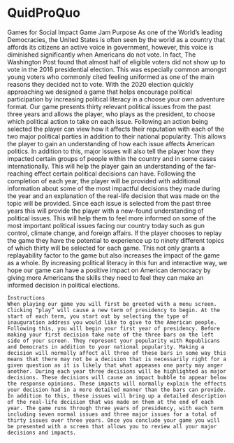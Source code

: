 # QuidProQuo
Games for Social Impact Game Jam
	Purpose 
As one of the World’s leading Democracies, the United States is often seen by the world as a country that affords its citizens an active voice in government, however, this voice is diminished significantly when Americans do not vote. In fact, The Washington Post found that almost half of eligible voters did not show up to vote in the 2016 presidential election. This was especially common amongst young voters who commonly cited feeling uniformed as one of the main reasons they decided not to vote. With the 2020 election quickly approaching we designed a game that helps encourage political participation by increasing political literacy in a choose your own adventure format. Our game presents thirty relevant political issues from the past three years and allows the player, who plays as the president, to choose which political action to take on each issue. Following an action being selected the player can view how it affects their reputation with each of the two major political parties in addition to their national popularity. This allows the player to gain an understanding of how each issue affects American politics. In addition to this, major issues will also tell the player how they impacted certain groups of people within the country and in some cases internationally. This will help the player gain an understanding of the far-reaching effect certain political decisions can have. Following the completion of each year, the player will be provided with additional information about some of the most impactful decisions they made during the year and an explanation of the real-life decision that was made on the topic will be provided. Since each issue is selected from the past three years this will provide the player with a new-found understanding of political issues. This will help them to feel more informed on some of the most important political issues facing our country today such as gun control, climate change, and foreign affairs. If the player chooses to replay the game they have the potential to experience up to ninety different topics of which thirty will be selected for each game. This not only grants a replayability factor to the game but also increases the impact of the game as a whole. By increasing political literacy in this fun and interactive way, we hope our game can have a positive impact on American democracy by giving more Americans the skills they need to feel they can make an informed decision in political elections.  

	Instructions
	When playing our game you will first be greeted with a menu screen. Clicking “play” will cause a new term of presidency to begin. At the start of each term, you start out by selecting the type of inauguration address you would like to give to the American people. Following this, you will begin your first year of presidency. Before making your first decision take note of the three bars on the left side of your screen. They represent your popularity with Republicans and Democrats in addition to your national popularity. Making a decision will normally affect all three of these bars in some way this means that there may not be a decision that is necessarily right for a given question as it is likely that what appeases one party may anger another. During each year three decisions will be highlighted as major decisions. These decisions will cause an impact bubble to appear below the response opinions. These impacts will normally explain the effects your decision had in a more detailed manner than the bars can provide. In addition to this, these issues will bring up a detailed description of the real-life decision that was made on them at the end of each year. The game runs through three years of presidency, with each term including seven normal issues and three major issues for a total of thirty issues over three years. Once you conclude your game you will be presented with a screen that allows you to review all your major decisions and impacts.  


